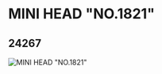 # MINI HEAD "NO.1821"
## 24267
![MINI HEAD "NO.1821"](https://lc-www-live-s.legocdn.com/media/bricks/5/2/6131705.jpg)